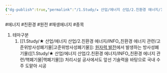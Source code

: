 ```yaml
---
{"dg-publish":true,"permalink":"/1.Study/★ 산업/에너지 산업/2.친환경 에너지/1.원자력발전/종목/대우건설/","created":"2024-11-20T21:02:28.428+09:00","updated":"2025-06-03T20:07:21.011+09:00"}
---
```


#에너지 #친환경 #원전 #재생에너지 #종목 


1. 테마구분
	1. [[1.Study/★ 산업/에너지 산업/2.친환경 에너지/INFO_친환경 에너지 관련/고준위방사성폐기물\|고준위방사성폐기물]]: [원자력 발전](원자력%20발전.md)에서 발생하는 방사성폐기물([[1.Study/★ 산업/에너지 산업/2.친환경 에너지/INFO_친환경 에너지 관련/핵폐기물\|핵폐기물]]) 처리시설 공사에서도 앞선 기술력을 바탕으로 국내 수주 도맡아 시공